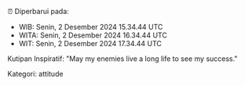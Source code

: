 ⏰ Diperbarui pada:
- WIB: Senin, 2 Desember 2024 15.34.44 UTC
- WITA: Senin, 2 Desember 2024 16.34.44 UTC
- WIT: Senin, 2 Desember 2024 17.34.44 UTC

Kutipan Inspiratif:
"May my enemies live a long life to see my success."


Kategori: attitude

